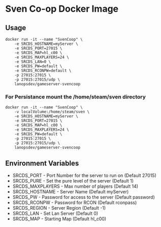 # Sven Co-op Docker Image

## Usage

```
docker run -it --name "SvenCoop" \
    -e SRCDS_HOSTNAME=myServer \
    -e SRCDS_PORT=27015 \
    -e SRCDS_MAP=hl_c00 \
    -e SRCDS_MAXPLAYERS=24 \
    -e SRCDS_LAN=0 \
    -e SRCDS_PW=default \
    -e SRCDS_RCONPW=default \
    -p 27015:27015 \
    -p 27015:27015/udp \
    lanopsdev/gameserver-svencoop
```

### For Persistance mount the /home/steam/sven directory

```
docker run -it --name "SvenCoop" \
    -v localVolume:/home/steam/sven \
    -e SRCDS_HOSTNAME=myServer \
    -e SRCDS_PORT=27015 \
    -e SRCDS_MAP=hl_c00 \
    -e SRCDS_MAXPLAYERS=24 \
    -e SRCDS_PW=default \
    -p 27015:27015 \
    -p 27015:27015/udp \
    lanopsdev/gameserver-svencoop
```


## Environment Variables

* SRCDS_PORT - Port Number for the server to run on (Default 27015)
* SRCDS_PURE - Set the pure level of the server (Default 1)
* SRCDS_MAXPLAYERS - Max number of players (Default 14)
* SRCDS_HOSTNAME - Server Name (Default myServer)
* SRCDS_PW - Password for access to the server (Default password)
* SRCDS_RCONPW - Password for RCON (Default rconpass)
* SRCDS_REGION - Server Region (Default -1)
* SRCDS_LAN - Set Lan Server (Default 0)
* SRCDS_MAP - Starting Map (Default hl_c00)